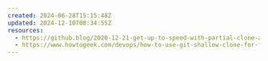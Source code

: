 ```yaml
---
created: 2024-06-28T15:15:48Z
updated: 2024-12-10T08:34:55Z
resources:
  - https://github.blog/2020-12-21-get-up-to-speed-with-partial-clone-and-shallow-clone/
  - https://www.howtogeek.com/devops/how-to-use-git-shallow-clone-for-faster-repository-cloning/
---
```

